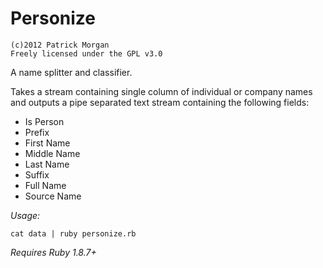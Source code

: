 # Personize
	(c)2012 Patrick Morgan
	Freely licensed under the GPL v3.0

A name splitter and classifier.

Takes a stream containing single column of individual or company
names and outputs a pipe separated text stream containing the
following fields:

* Is Person 
* Prefix
* First Name
* Middle Name
* Last Name
* Suffix
* Full Name
* Source Name

*Usage:*

	cat data | ruby personize.rb 


*Requires Ruby 1.8.7+*
